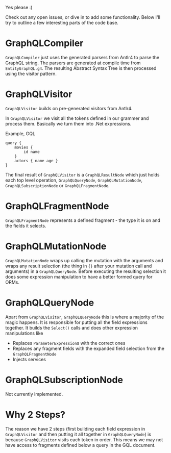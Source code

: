 Yes please :)

Check out any open issues, or dive in to add some functionality. Below I'll try to outline a few interesting parts of the code base.

# GraphQLCompiler
`GraphQLCompiler` just uses the generated parsers from Antlr4 to parse the GraphQL string. The parsers are generated at compile time from `EntityGraphQL.g4`. The resulting Abstract Syntax Tree is then processed using the visitor pattern.

# GraphQLVisitor
`GraphQLVisitor` builds on pre-generated visitors from Antlr4.

In `GraphQLVisitor` we visit all the tokens defined in our grammer and process them. Basically we turn them into .Net expressions.

Example, GQL
```gql
query {
    movies {
        id name
    }
    actors { name age }
}
```

The final result of `GraphQLVisitor` is a `GraphQLResultNode` which just holds each top level operation, `GraphQLQueryNode`, `GraphQLMutationNode`, `GraphQLSubscriptionNode` or `GraphQLFragmentNode`.

# GraphQLFragmentNode
`GraphQLFragmentNode` represents a defined fragment - the type it is on and the fields it selects.

# GraphQLMutationNode
`GraphQLMutationNode` wraps up calling the mutation with the arguments and wraps any result selection (the thing in `{}` after your mutation call and arguments) in a `GraphQLQueryNode`. Before executing the resulting selection it does some expression manipulation to have a better formed query for ORMs.

# GraphQLQueryNode
Apart from `GraphQLVisitor`, `GraphQLQueryNode` this is where a majority of the magic happens. It is responsible for putting all the field expressions together. It builds the `Select()` calls and does other expression manipulations like
- Replaces `ParameterExpression`s with the correct ones
- Replaces any fragment fields with the expanded field selection from the `GraphQLFragmentNode`
- Injects services

# GraphQLSubscriptionNode
Not currently implemented.

# Why 2 Steps?

The reason we have 2 steps (first building each field expression in `GraphQLVisitor` and then putting it all together in `GraphQLQueryNode`) is because `GraphQLVisitor` visits each token in order. This means we may not have access to fragments defined below a query in the GQL document.
